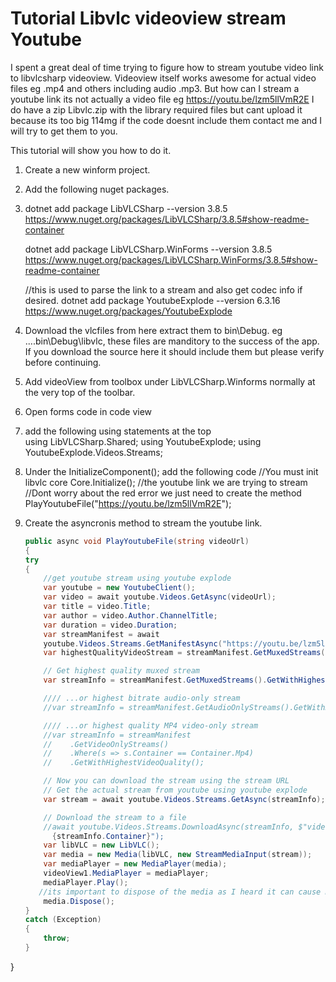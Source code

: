# Tutorial Libvlc videoview stream Youtube
I spent a great deal of time trying to figure how to stream youtube video link to libvlcsharp videoview.
Videoview itself works awesome for actual video files eg .mp4 and others including audio .mp3.
But how can I stream a youtube link its not actually a video file eg https://youtu.be/lzm5llVmR2E
I do have a zip Libvlc.zip with the library required files but cant upload it because its too big 114mg if the code doesnt include them contact me and I will try to get them to you.

This tutorial will show you how to do it.
1) Create a new winform project.
2) Add the following nuget packages.
3) 
   dotnet add package LibVLCSharp --version 3.8.5
   https://www.nuget.org/packages/LibVLCSharp/3.8.5#show-readme-container

   dotnet add package LibVLCSharp.WinForms --version 3.8.5
   https://www.nuget.org/packages/LibVLCSharp.WinForms/3.8.5#show-readme-container
   
   //this is used to parse the link to a stream and also get codec info if desired.
   dotnet add package YoutubeExplode --version 6.3.16
   https://www.nuget.org/packages/YoutubeExplode
   
5) Download the vlcfiles from here extract them to bin\Debug. eg ....bin\Debug\libvlc, these files are manditory to the success of the app. If you download the source here it should include them but please verify before continuing.
6) Add videoView from toolbox under LibVLCSharp.Winforms normally at the very top of the toolbar.
7) Open forms code in code view
8) add the following using statements at the top                                          
  using LibVLCSharp.Shared;
  using YoutubeExplode;
  using YoutubeExplode.Videos.Streams;
9) Under the InitializeComponent(); add the following code 
            //You must init libvlc core
            Core.Initialize();
           //the youtube link we are trying to stream
           //Dont worry about the red error we just need to create the method
           PlayYoutubeFile("https://youtu.be/lzm5llVmR2E");
10) Create the asyncronis method to stream the youtube link.
    ```C#
    public async void PlayYoutubeFile(string videoUrl)
    {
    try
    {
        //get youtube stream using youtube explode
        var youtube = new YoutubeClient();
        var video = await youtube.Videos.GetAsync(videoUrl);
        var title = video.Title;
        var author = video.Author.ChannelTitle;
        var duration = video.Duration;
        var streamManifest = await       
        youtube.Videos.Streams.GetManifestAsync("https://youtu.be/lzm5llVmR2E");
        var highestQualityVideoStream = streamManifest.GetMuxedStreams().OrderByDescending(s         => s.VideoQuality).First();

        // Get highest quality muxed stream
        var streamInfo = streamManifest.GetMuxedStreams().GetWithHighestVideoQuality();

        //// ...or highest bitrate audio-only stream
        //var streamInfo = streamManifest.GetAudioOnlyStreams().GetWithHighestBitrate();

        //// ...or highest quality MP4 video-only stream
        //var streamInfo = streamManifest
        //    .GetVideoOnlyStreams()
        //    .Where(s => s.Container == Container.Mp4)
        //    .GetWithHighestVideoQuality();

        // Now you can download the stream using the stream URL
        // Get the actual stream from youtube using youtube explode
        var stream = await youtube.Videos.Streams.GetAsync(streamInfo);

        // Download the stream to a file
        //await youtube.Videos.Streams.DownloadAsync(streamInfo, $"video.      
          {streamInfo.Container}");
        var libVLC = new LibVLC();
        var media = new Media(libVLC, new StreamMediaInput(stream));
        var mediaPlayer = new MediaPlayer(media);
        videoView1.MediaPlayer = mediaPlayer;
        mediaPlayer.Play();
       //its important to dispose of the media as I heard it can cause memory leaks.
        media.Dispose();
    }
    catch (Exception)
    {
        throw;
    }
}
```
   
